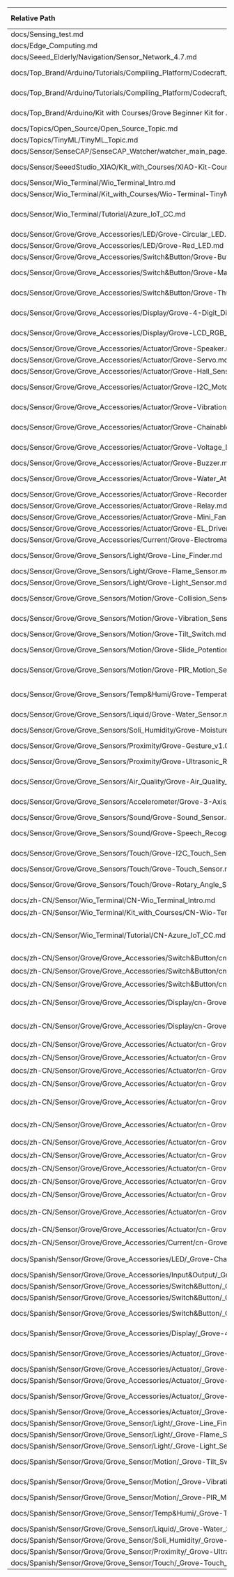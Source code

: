 | Relative Path                                                                                                           | Human Readable Path                                                           | Title                                            | Date       | Codecraft Present   |
|:------------------------------------------------------------------------------------------------------------------------|:------------------------------------------------------------------------------|:-------------------------------------------------|:-----------|:--------------------|
| docs/Sensing_test.md                                                                                                    | docs                                                                          | Sensing & Network                                | 04/07/2023 | True                |
| docs/Edge_Computing.md                                                                                                  | docs                                                                          | Edge Computing                                   | 05/24/2024 | True                |
| docs/Seeed_Elderly/Navigation/Sensor_Network_4.7.md                                                                     | Seeed_Elderly/Navigation                                                      | Sensor Network                                   | 01/20/2023 | True                |
| docs/Top_Brand/Arduino/Tutorials/Compiling_Platform/Codecraft_Platform_for_Arduino/Guide_for_Codecraft_using_Arduino.md | Top_Brand/Arduino/Tutorials/Compiling_Platform/Codecraft_Platform_for_Arduino | Guide for Codecraft using Arduino                | 2/15/2023  | True                |
| docs/Top_Brand/Arduino/Tutorials/Compiling_Platform/Codecraft_Platform_for_Arduino/Codecraft_Grove_Compatible_List.md   | Top_Brand/Arduino/Tutorials/Compiling_Platform/Codecraft_Platform_for_Arduino | Codecraft Grove Compatible List                  | 2/15/2023  | True                |
| docs/Top_Brand/Arduino/Kit with Courses/Grove Beginner Kit for Arduino/Grove-Beginner-Kit-For-Arduino.md                | Top_Brand/Arduino/Kit with Courses/Grove Beginner Kit for Arduino             | Grove Beginner Kit for Arduino                   | 2/14/2023  | True                |
| docs/Topics/Open_Source/Open_Source_Topic.md                                                                            | Topics/Open_Source                                                            | Open Source                                      | 12/18/2023 | True                |
| docs/Topics/TinyML/TinyML_Topic.md                                                                                      | Topics/TinyML                                                                 | TinyML                                           | 05/28/2024 | True                |
| docs/Sensor/SenseCAP/SenseCAP_Watcher/watcher_main_page.md                                                              | Sensor/SenseCAP/SenseCAP_Watcher                                              | Overview                                         | 06/20/2024 | True                |
| docs/Sensor/SeeedStudio_XIAO/Kit_with_Courses/XIAO-Kit-Courses.md                                                       | Sensor/SeeedStudio_XIAO/Kit_with_Courses                                      | Seeed Studio XIAO Kit Courses                    | 1/11/2023  | True                |
| docs/Sensor/Wio_Terminal/Wio_Terminal_Intro.md                                                                          | Sensor/Wio_Terminal                                                           | Wio Terminal Guide                               | 08/6/2024  | True                |
| docs/Sensor/Wio_Terminal/Kit_with_Courses/Wio-Terminal-TinyML.md                                                        | Sensor/Wio_Terminal/Kit_with_Courses                                          | What is TinyML                                   | 1/31/2023  | True                |
| docs/Sensor/Wio_Terminal/Tutorial/Azure_IoT_CC.md                                                                       | Sensor/Wio_Terminal/Tutorial                                                  | Codecraft connecting Azure IoT with Wio Terminal | 01/11/2022 | True                |
| docs/Sensor/Grove/Grove_Accessories/LED/Grove-Circular_LED.md                                                           | Sensor/Grove/Grove_Accessories/LED                                            | Grove - Circular LED                             | 1/7/2023   | True                |
| docs/Sensor/Grove/Grove_Accessories/LED/Grove-Red_LED.md                                                                | Sensor/Grove/Grove_Accessories/LED                                            | Grove - Red LED                                  | 1/9/2023   | True                |
| docs/Sensor/Grove/Grove_Accessories/Switch&Button/Grove-Button.md                                                       | Sensor/Grove/Grove_Accessories/Switch&Button                                  | Grove - Button                                   | 1/10/2023  | True                |
| docs/Sensor/Grove/Grove_Accessories/Switch&Button/Grove-Magnetic_Switch.md                                              | Sensor/Grove/Grove_Accessories/Switch&Button                                  | Grove - Magnetic Switch                          | 2/22/2023  | True                |
| docs/Sensor/Grove/Grove_Accessories/Switch&Button/Grove-Thumb_Joystick.md                                               | Sensor/Grove/Grove_Accessories/Switch&Button                                  | Grove - Thumb Joystick                           | 2/22/2023  | True                |
| docs/Sensor/Grove/Grove_Accessories/Display/Grove-4-Digit_Display.md                                                    | Sensor/Grove/Grove_Accessories/Display                                        | Grove - 4-Digit Display                          | 1/7/2023   | True                |
| docs/Sensor/Grove/Grove_Accessories/Display/Grove-LCD_RGB_Backlight.md                                                  | Sensor/Grove/Grove_Accessories/Display                                        | Grove - LCD RGB Backlight                        | 1/7/2023   | True                |
| docs/Sensor/Grove/Grove_Accessories/Actuator/Grove-Speaker.md                                                           | Sensor/Grove/Grove_Accessories/Actuator                                       | Grove - Speaker                                  | 01/09/2022 | True                |
| docs/Sensor/Grove/Grove_Accessories/Actuator/Grove-Servo.md                                                             | Sensor/Grove/Grove_Accessories/Actuator                                       | Grove - Servo                                    | 01/09/2022 | True                |
| docs/Sensor/Grove/Grove_Accessories/Actuator/Grove-Hall_Sensor.md                                                       | Sensor/Grove/Grove_Accessories/Actuator                                       | Grove - Hall Sensor                              | 2/22/2023  | True                |
| docs/Sensor/Grove/Grove_Accessories/Actuator/Grove-I2C_Motor_Driver_V1.3.md                                             | Sensor/Grove/Grove_Accessories/Actuator                                       | Grove - I2C Motor Driver V1.3                    | 01/09/2022 | True                |
| docs/Sensor/Grove/Grove_Accessories/Actuator/Grove-Vibration_Motor.md                                                   | Sensor/Grove/Grove_Accessories/Actuator                                       | Grove - Vibration Motor                          | 01/09/2022 | True                |
| docs/Sensor/Grove/Grove_Accessories/Actuator/Grove-Chainable_RGB_LED.md                                                 | Sensor/Grove/Grove_Accessories/Actuator                                       | Grove - Chainable RGB LED                        | 01/09/2022 | True                |
| docs/Sensor/Grove/Grove_Accessories/Actuator/Grove-Voltage_Divider.md                                                   | Sensor/Grove/Grove_Accessories/Actuator                                       | Grove - Voltage Divider                          | 11/30/2023 | True                |
| docs/Sensor/Grove/Grove_Accessories/Actuator/Grove-Buzzer.md                                                            | Sensor/Grove/Grove_Accessories/Actuator                                       | Grove - Buzzer                                   | 01/09/2022 | True                |
| docs/Sensor/Grove/Grove_Accessories/Actuator/Grove-Water_Atomization.md                                                 | Sensor/Grove/Grove_Accessories/Actuator                                       | Grove - Water Atomization                        | 01/09/2022 | True                |
| docs/Sensor/Grove/Grove_Accessories/Actuator/Grove-Recorder_v3.0.md                                                     | Sensor/Grove/Grove_Accessories/Actuator                                       | Grove - Recorder V3                              | 01/09/2022 | True                |
| docs/Sensor/Grove/Grove_Accessories/Actuator/Grove-Relay.md                                                             | Sensor/Grove/Grove_Accessories/Actuator                                       | Grove - Relay                                    | 01/09/2022 | True                |
| docs/Sensor/Grove/Grove_Accessories/Actuator/Grove-Mini_Fan.md                                                          | Sensor/Grove/Grove_Accessories/Actuator                                       | Grove - Mini Fan                                 | 01/09/2022 | True                |
| docs/Sensor/Grove/Grove_Accessories/Actuator/Grove-EL_Driver.md                                                         | Sensor/Grove/Grove_Accessories/Actuator                                       | Grove - EL Driver                                | 01/09/2022 | True                |
| docs/Sensor/Grove/Grove_Accessories/Current/Grove-Electromagnet.md                                                      | Sensor/Grove/Grove_Accessories/Current                                        | Grove - Electromagnet                            | 2/22/2023  | True                |
| docs/Sensor/Grove/Grove_Sensors/Light/Grove-Line_Finder.md                                                              | Sensor/Grove/Grove_Sensors/Light                                              | Grove - Line Finder V1.1                         | 1/5/2023   | True                |
| docs/Sensor/Grove/Grove_Sensors/Light/Grove-Flame_Sensor.md                                                             | Sensor/Grove/Grove_Sensors/Light                                              | Grove - Flame Sensor                             | 1/5/2023   | True                |
| docs/Sensor/Grove/Grove_Sensors/Light/Grove-Light_Sensor.md                                                             | Sensor/Grove/Grove_Sensors/Light                                              | Grove - Light Sensor                             | 1/5/2023   | True                |
| docs/Sensor/Grove/Grove_Sensors/Motion/Grove-Collision_Sensor.md                                                        | Sensor/Grove/Grove_Sensors/Motion                                             | Grove - Collision Sensor                         | 1/6/2023   | True                |
| docs/Sensor/Grove/Grove_Sensors/Motion/Grove-Vibration_Sensor_SW-420.md                                                 | Sensor/Grove/Grove_Sensors/Motion                                             | Grove - Vibration Sensor(SW-420)                 | 1/7/2023   | True                |
| docs/Sensor/Grove/Grove_Sensors/Motion/Grove-Tilt_Switch.md                                                             | Sensor/Grove/Grove_Sensors/Motion                                             | Grove - Tilt Switch                              | 1/6/2023   | True                |
| docs/Sensor/Grove/Grove_Sensors/Motion/Grove-Slide_Potentiometer.md                                                     | Sensor/Grove/Grove_Sensors/Motion                                             | Grove - Slide Potentiometer                      | 1/6/2023   | True                |
| docs/Sensor/Grove/Grove_Sensors/Motion/Grove-PIR_Motion_Sensor.md                                                       | Sensor/Grove/Grove_Sensors/Motion                                             | Grove - PIR Motion Sensor                        | 1/6/2023   | True                |
| docs/Sensor/Grove/Grove_Sensors/Temp&Humi/Grove-TemperatureAndHumidity_Sensor.md                                        | Sensor/Grove/Grove_Sensors/Temp&Humi                                          | Grove - Temperature&Humidity Sensor (DHT11)      | 1/3/2023   | True                |
| docs/Sensor/Grove/Grove_Sensors/Liquid/Grove-Water_Sensor.md                                                            | Sensor/Grove/Grove_Sensors/Liquid                                             | Grove - Water Sensor                             | 1/6/2023   | True                |
| docs/Sensor/Grove/Grove_Sensors/Soli_Humidity/Grove-Moisture_Sensor.md                                                  | Sensor/Grove/Grove_Sensors/Soli_Humidity                                      | Grove - Moisture Sensor                          | 1/9/2023   | True                |
| docs/Sensor/Grove/Grove_Sensors/Proximity/Grove-Gesture_v1.0.md                                                         | Sensor/Grove/Grove_Sensors/Proximity                                          | Grove - Gesture V1.0                             | 09/23/2024 | True                |
| docs/Sensor/Grove/Grove_Sensors/Proximity/Grove-Ultrasonic_Ranger.md                                                    | Sensor/Grove/Grove_Sensors/Proximity                                          | Grove - Ultrasonic Ranger                        | 03/01/2023 | True                |
| docs/Sensor/Grove/Grove_Sensors/Air_Quality/Grove-Air_Quality_Sensor_v1.3.md                                            | Sensor/Grove/Grove_Sensors/Air_Quality                                        | Grove - Air Quality Sensor v1.3                  | 1/5/2023   | True                |
| docs/Sensor/Grove/Grove_Sensors/Accelerometer/Grove-3-Axis_Digital_Accelerometer-16g.md                                 | Sensor/Grove/Grove_Sensors/Accelerometer                                      | Grove - 3 Axis Digital Accelerometer(±16g)       | 1/5/2023   | True                |
| docs/Sensor/Grove/Grove_Sensors/Sound/Grove-Sound_Sensor.md                                                             | Sensor/Grove/Grove_Sensors/Sound                                              | Grove - Sound Sensor                             | 01/06/2022 | True                |
| docs/Sensor/Grove/Grove_Sensors/Sound/Grove-Speech_Recognizer.md                                                        | Sensor/Grove/Grove_Sensors/Sound                                              | Grove - Speech Recognizer                        | 01/06/2022 | True                |
| docs/Sensor/Grove/Grove_Sensors/Touch/Grove-I2C_Touch_Sensor.md                                                         | Sensor/Grove/Grove_Sensors/Touch                                              | Grove - I2C Touch Sensor                         | 2/22/2023  | True                |
| docs/Sensor/Grove/Grove_Sensors/Touch/Grove-Touch_Sensor.md                                                             | Sensor/Grove/Grove_Sensors/Touch                                              | Grove - Touch Sensor                             | 1/19/2023  | True                |
| docs/Sensor/Grove/Grove_Sensors/Touch/Grove-Rotary_Angle_Sensor.md                                                      | Sensor/Grove/Grove_Sensors/Touch                                              | Grove - Rotary Angle Sensor                      | 1/19/2023  | True                |
| docs/zh-CN/Sensor/Wio_Terminal/CN-Wio_Terminal_Intro.md                                                                 | zh-CN/Sensor/Wio_Terminal                                                     | Wio Terminal Guide                               | 3/06/2024  | True                |
| docs/zh-CN/Sensor/Wio_Terminal/Kit_with_Courses/CN-Wio-Terminal-TinyML.md                                               | zh-CN/Sensor/Wio_Terminal/Kit_with_Courses                                    | 什么是TinyML                                        | 3/05/2024  | True                |
| docs/zh-CN/Sensor/Wio_Terminal/Tutorial/CN-Azure_IoT_CC.md                                                              | zh-CN/Sensor/Wio_Terminal/Tutorial                                            | 将 Azure IoT 与 Wio 终端连接起来的 Codecraft              | 3/08/2024  | True                |
| docs/zh-CN/Sensor/Grove/Grove_Accessories/Switch&Button/cn-Grove-Button.md                                              | zh-CN/Sensor/Grove/Grove_Accessories/Switch&Button                            | Grove - 按钮                                       | 03/23/2024 | True                |
| docs/zh-CN/Sensor/Grove/Grove_Accessories/Switch&Button/cn-Grove-Magnetic_Switch.md                                     | zh-CN/Sensor/Grove/Grove_Accessories/Switch&Button                            | Grove - 磁控开关                                     | 03/23/2024 | True                |
| docs/zh-CN/Sensor/Grove/Grove_Accessories/Switch&Button/cn-Grove-Thumb_Joystick.md                                      | zh-CN/Sensor/Grove/Grove_Accessories/Switch&Button                            | Grove - 拇指摇杆                                     | 03/23/2024 | True                |
| docs/zh-CN/Sensor/Grove/Grove_Accessories/Display/cn-Grove-LCD_RGB_Backlight.md                                         | zh-CN/Sensor/Grove/Grove_Accessories/Display                                  | Grove - RGB背光液晶显示屏                               | 03/23/2024 | True                |
| docs/zh-CN/Sensor/Grove/Grove_Accessories/Display/cn-Grove-4-Digit_Display.md                                           | zh-CN/Sensor/Grove/Grove_Accessories/Display                                  | Grove - 四位数码显示屏                                  | 03/22/2024 | True                |
| docs/zh-CN/Sensor/Grove/Grove_Accessories/Actuator/cn-Grove-Vibration_Motor.md                                          | zh-CN/Sensor/Grove/Grove_Accessories/Actuator                                 | Grove - 震动电机                                     | 03/21/2024 | True                |
| docs/zh-CN/Sensor/Grove/Grove_Accessories/Actuator/cn-Grove-Speaker.md                                                  | zh-CN/Sensor/Grove/Grove_Accessories/Actuator                                 | Grove - 扬声器                                      | 03/21/2024 | True                |
| docs/zh-CN/Sensor/Grove/Grove_Accessories/Actuator/cn-Grove-Buzzer.md                                                   | zh-CN/Sensor/Grove/Grove_Accessories/Actuator                                 | Grove - 蜂鸣器                                      | 03/19/2024 | True                |
| docs/zh-CN/Sensor/Grove/Grove_Accessories/Actuator/cn-Grove-Hall_Sensor.md                                              | zh-CN/Sensor/Grove/Grove_Accessories/Actuator                                 | Grove - 霍尔传感器                                    | 03/20/2024 | True                |
| docs/zh-CN/Sensor/Grove/Grove_Accessories/Actuator/cn-Grove-EL_Driver.md                                                | zh-CN/Sensor/Grove/Grove_Accessories/Actuator                                 | Grove - 电致发光驱动器                                  | 03/20/2024 | True                |
| docs/zh-CN/Sensor/Grove/Grove_Accessories/Actuator/cn-Grove-Chainable_RGB_LED.md                                        | zh-CN/Sensor/Grove/Grove_Accessories/Actuator                                 | Grove - 可串联RGB LED                               | 03/20/2024 | True                |
| docs/zh-CN/Sensor/Grove/Grove_Accessories/Actuator/cn-Grove-Servo.md                                                    | zh-CN/Sensor/Grove/Grove_Accessories/Actuator                                 | Grove - 伺服电机                                     | 03/21/2024 | True                |
| docs/zh-CN/Sensor/Grove/Grove_Accessories/Actuator/cn-Grove-Relay.md                                                    | zh-CN/Sensor/Grove/Grove_Accessories/Actuator                                 | Grove - 继电器                                      | 03/21/2024 | True                |
| docs/zh-CN/Sensor/Grove/Grove_Accessories/Actuator/cn-Grove-Voltage_Divider.md                                          | zh-CN/Sensor/Grove/Grove_Accessories/Actuator                                 | Grove - 分压器                                      | 03/21/2024 | True                |
| docs/zh-CN/Sensor/Grove/Grove_Accessories/Actuator/cn-Grove-Mini_Fan.md                                                 | zh-CN/Sensor/Grove/Grove_Accessories/Actuator                                 | Grove - 迷你风扇                                     | 03/21/2024 | True                |
| docs/zh-CN/Sensor/Grove/Grove_Accessories/Actuator/cn-Grove-Recorder_v3.0.md                                            | zh-CN/Sensor/Grove/Grove_Accessories/Actuator                                 | Grove - 录音机V3                                    | 03/21/2024 | True                |
| docs/zh-CN/Sensor/Grove/Grove_Accessories/Actuator/cn-Grove-I2C_Motor_Driver_V1.3.md                                    | zh-CN/Sensor/Grove/Grove_Accessories/Actuator                                 | Grove - I2C电机驱动器V1.3                             | 03/20/2024 | True                |
| docs/zh-CN/Sensor/Grove/Grove_Accessories/Actuator/cn-Grove-Water_Atomization.md                                        | zh-CN/Sensor/Grove/Grove_Accessories/Actuator                                 | Grove - 水雾化器                                     | 03/21/2024 | True                |
| docs/zh-CN/Sensor/Grove/Grove_Accessories/Current/cn-Grove-Electromagnet.md                                             | zh-CN/Sensor/Grove/Grove_Accessories/Current                                  | Grove - 电磁铁                                      | 03/21/2024 | True                |
| docs/Spanish/Sensor/Grove/Grove_Accessories/LED/_Grove-Chainable_RGB_LED_Spanish.md                                     | Spanish/Sensor/Grove/Grove_Accessories/LED                                    | LED RGB Encadenable - Grove                      | 06/20/2023 | True                |
| docs/Spanish/Sensor/Grove/Grove_Accessories/Input&Output/_Grove-Rotary_Angle_Sensor_Spanish.md                          | Spanish/Sensor/Grove/Grove_Accessories/Input&Output                           | Sensor Rotatorio                                 | 06/20/23   | True                |
| docs/Spanish/Sensor/Grove/Grove_Accessories/Switch&Button/_Grove-Magnetic_Switch_Spanish.md                             | Spanish/Sensor/Grove/Grove_Accessories/Switch&Button                          | Modulo Magnetico                                 | 06/20/2023 | True                |
| docs/Spanish/Sensor/Grove/Grove_Accessories/Switch&Button/_Grove-Thumb_Joystick_Spanish.md                              | Spanish/Sensor/Grove/Grove_Accessories/Switch&Button                          | Thumb joystick                                   | 06/20/2023 | True                |
| docs/Spanish/Sensor/Grove/Grove_Accessories/Switch&Button/_Grove-Button_Spanish.md                                      | Spanish/Sensor/Grove/Grove_Accessories/Switch&Button                          | Boton de pulso momentario                        | 06/20/2023 | True                |
| docs/Spanish/Sensor/Grove/Grove_Accessories/Display/_Grove-4-Digit_Display_Spanish.md                                   | Spanish/Sensor/Grove/Grove_Accessories/Display                                | Display de 4 Segmentos                           | 06/20/2023 | True                |
| docs/Spanish/Sensor/Grove/Grove_Accessories/Actuator/_Grove-Relay_Spanish.md                                            | Spanish/Sensor/Grove/Grove_Accessories/Actuator                               | Grove - Módulo Relevador                         | 06/20/23   | True                |
| docs/Spanish/Sensor/Grove/Grove_Accessories/Actuator/_Grove-Buzzer_Spanish.md                                           | Spanish/Sensor/Grove/Grove_Accessories/Actuator                               | Zumbador-Grove                                   | 06/20/2023 | True                |
| docs/Spanish/Sensor/Grove/Grove_Accessories/Actuator/_Grove-Hall_Sensor_Spanish.md                                      | Spanish/Sensor/Grove/Grove_Accessories/Actuator                               | Hall Sensor                                      | 06/20/2023 | True                |
| docs/Spanish/Sensor/Grove/Grove_Accessories/Actuator/_Grove-Speaker_Spanish.md                                          | Spanish/Sensor/Grove/Grove_Accessories/Actuator                               | Módulo Grove - Altavoz                           | 06/20/2023 | True                |
| docs/Spanish/Sensor/Grove/Grove_Accessories/Actuator/_Grove-Vibration_Motor_Spanish.md                                  | Spanish/Sensor/Grove/Grove_Accessories/Actuator                               | Vibration Motor                                  | 06/20/2023 | True                |
| docs/Spanish/Sensor/Grove/Grove_Sensor/Light/_Grove-Line_Finder_Spanish.md                                              | Spanish/Sensor/Grove/Grove_Sensor/Light                                       | Seguidor de linea                                | 06/20/2023 | True                |
| docs/Spanish/Sensor/Grove/Grove_Sensor/Light/_Grove-Flame_Sensor_Spanish.md                                             | Spanish/Sensor/Grove/Grove_Sensor/Light                                       | Sensor de Flama                                  | 06/20/2023 | True                |
| docs/Spanish/Sensor/Grove/Grove_Sensor/Light/_Grove-Light_Sensor_Spanish.md                                             | Spanish/Sensor/Grove/Grove_Sensor/Light                                       | Light Sensor                                     | 06/20/2023 | True                |
| docs/Spanish/Sensor/Grove/Grove_Sensor/Motion/_Grove-Tilt_Switch_Spanish.md                                             | Spanish/Sensor/Grove/Grove_Sensor/Motion                                      | Grove - Interruptor de Inclinación               | 06/20/2023 | True                |
| docs/Spanish/Sensor/Grove/Grove_Sensor/Motion/_Grove-Vibration_Sensor_SW-420_Spanish.md                                 | Spanish/Sensor/Grove/Grove_Sensor/Motion                                      | The Grove - Vibration Sensor                     | 06/20/2023 | True                |
| docs/Spanish/Sensor/Grove/Grove_Sensor/Motion/_Grove-PIR_Motion_Sensor_Spanish.md                                       | Spanish/Sensor/Grove/Grove_Sensor/Motion                                      | Motion Sensor                                    | 06/20/2023 | True                |
| docs/Spanish/Sensor/Grove/Grove_Sensor/Temp&Humi/_Grove-TemperatureAndHumidity_Sensor_Spanish.md                        | Spanish/Sensor/Grove/Grove_Sensor/Temp&Humi                                   | Sensor de temperatura y humedad                  | 06/20/2023 | True                |
| docs/Spanish/Sensor/Grove/Grove_Sensor/Liquid/_Grove-Water_Sensor_Spanish.md                                            | Spanish/Sensor/Grove/Grove_Sensor/Liquid                                      | Water Sensor                                     | 06/20/2023 | True                |
| docs/Spanish/Sensor/Grove/Grove_Sensor/Soli_Humidity/_Grove-Moisture_Sensor_Spanish.md                                  | Spanish/Sensor/Grove/Grove_Sensor/Soli_Humidity                               | Sensor de HUmedad                                | 06/20/2023 | True                |
| docs/Spanish/Sensor/Grove/Grove_Sensor/Proximity/_Grove-Ultrasonic_Ranger_Spanish.md                                    | Spanish/Sensor/Grove/Grove_Sensor/Proximity                                   | Grove - Ultrasónico                              | 06/20/2023 | True                |
| docs/Spanish/Sensor/Grove/Grove_Sensor/Touch/_Grove-Touch_Sensor_Spanish.md                                             | Spanish/Sensor/Grove/Grove_Sensor/Touch                                       | Sensor Touch                                     | 06/20/2023 | True                |